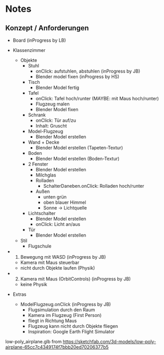 # Notes

## Konzept / Anforderungen 

- Board (inProgress by LB)

- Klassenzimmer
  - Objekte
    - Stuhl
      - onClick: aufstuhlen, abstuhlen (inProgress by JB)
      - Blender model fixen (inProgress by HS)
    - Tisch
      - Blender Model fertig
    - Tafel
      - onClick: Tafel hoch/runter (MAYBE: mit Maus hoch/runter)
      - Flugzeug malen
      - Blender Model fixen
    - Schrank
      - onClick: Tür auf/zu
      - Inhalt: Gruscht
    - Model-Flugzeug
      - Blender Model erstellen
    - Wand + Decke
      - Blender Model erstellen (Tapeten-Textur)
    - Boden
      - Blender Model erstellen (Boden-Textur)
    - 2 Fenster
      - Blender Model erstellen
      - Milchglas
      - Rolladen
        - SchalterDaneben.onClick: Rolladen hoch/runter
      - Außen
        - unten grün
        - oben blauer Himmel
        - Sonne -> Lichtquelle
    - Lichtschalter
      - Blender Model erstellen
      - onClick: Licht an/aus
    - Tür
      - Blender Model erstellen
  - Stil
    - Flugschule
- 1. Bewegung mit WASD (inProgress by JB)
  - Kamera mit Maus steuerbar
  - nicht durch Objekte laufen (Physik)
- 2. Kamera mit Maus (OrbitControls) (inProgress by JB)
  - keine Physik

- Extras
  - ModelFlugzeug.onClick (inProgress by JB)
    - Flugsimulation durch den Raum
    - Kamera im Flugzeug (First Person)
    - fliegt in Richtung Maus
    - Flugzeug kann nicht durch Objekte fliegen
    - Inspiration: Google Earth Flight Simulator


low-poly_airplane.glb from https://sketchfab.com/3d-models/low-poly-airplane-65cc7c4349174f7bbb20ed70206377b5
